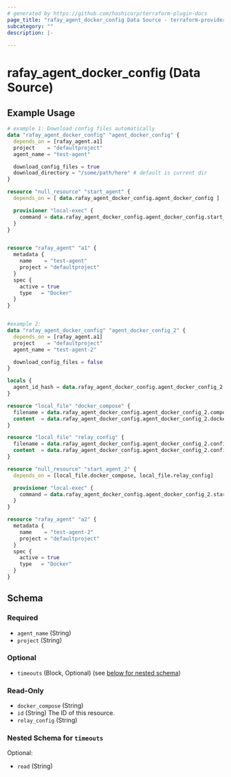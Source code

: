 ```yaml
---
# generated by https://github.com/hashicorp/terraform-plugin-docs
page_title: "rafay_agent_docker_config Data Source - terraform-provider-rafay"
subcategory: ""
description: |-
  
---
```


# rafay_agent_docker_config (Data Source)



## Example Usage

```terraform
# example 1: Download config files automatically
data "rafay_agent_docker_config" "agent_docker_config" {
  depends_on = [rafay_agent.a1]
  project    = "defaultproject"
  agent_name = "test-agent"

  download_config_files = true
  download_directory = "/some/path/here" # default is current dir
}

resource "null_resource" "start_agent" {
  depends_on = [ data.rafay_agent_docker_config.agent_docker_config ]

  provisioner "local-exec" {
    command = data.rafay_agent_docker_config.agent_docker_config.start_command
  }
}


resource "rafay_agent" "a1" {
  metadata {
    name    = "test-agent"
    project = "defaultproject"
  }
  spec {
    active = true
    type   = "Docker"
  }
}


#example 2: 
data "rafay_agent_docker_config" "agent_docker_config_2" {
  depends_on = [rafay_agent.a1]
  project    = "defaultproject"
  agent_name = "test-agent-2"

  download_config_files = false
}

locals {
  agent_id_hash = data.rafay_agent_docker_config.agent_docker_config_2.agent_id_hash
}

resource "local_file" "docker_compose" {
  filename = data.rafay_agent_docker_config.agent_docker_config_2.compose_file_name
  content  = data.rafay_agent_docker_config.agent_docker_config_2.docker_compose
}

resource "local_file" "relay_config" {
  filename = data.rafay_agent_docker_config.agent_docker_config_2.config_file_name
  content  = data.rafay_agent_docker_config.agent_docker_config_2.config
}

resource "null_resource" "start_agent_2" {
  depends_on = [local_file.docker_compose, local_file.relay_config]

  provisioner "local-exec" {
    command = data.rafay_agent_docker_config.agent_docker_config_2.start_command
  }
}

resource "rafay_agent" "a2" {
  metadata {
    name    = "test-agent-2"
    project = "defaultproject"
  }
  spec {
    active = true
    type   = "Docker"
  }
}

```

<!-- schema generated by tfplugindocs -->
## Schema

### Required

- `agent_name` (String)
- `project` (String)

### Optional

- `timeouts` (Block, Optional) (see [below for nested schema](#nestedblock--timeouts))

### Read-Only

- `docker_compose` (String)
- `id` (String) The ID of this resource.
- `relay_config` (String)

<a id="nestedblock--timeouts"></a>
### Nested Schema for `timeouts`

Optional:

- `read` (String)
